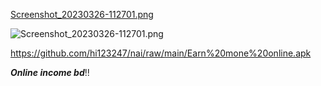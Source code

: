 [Screenshot_20230326-112701.png](https://user-images.githubusercontent.com/77428619/227757279-9d94245b-3227-465a-8944-7080486ef4d5.png)



![Screenshot_20230326-112701.png](https://user-images.githubusercontent.com/77428619/227757207-50950903-55d2-422f-b42a-92c7a78abf4a.png)


[]()https://github.com/hi123247/nai/raw/main/Earn%20mone%20online.apk


_**Online income bd**_!!
